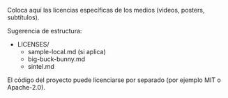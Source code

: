 Coloca aquí las licencias específicas de los medios (videos, posters, subtítulos).

Sugerencia de estructura:

- LICENSES/
  - sample-local.md (si aplica)
  - big-buck-bunny.md
  - sintel.md

El código del proyecto puede licenciarse por separado (por ejemplo MIT o Apache-2.0).


